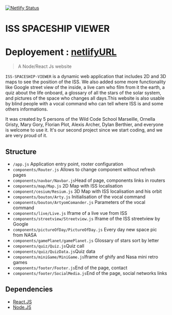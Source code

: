 [![Netlify Status](https://api.netlify.com/api/v1/badges/075d3d8c-42a6-4df8-9ab6-f8900f26a7de/deploy-status)](https://app.netlify.com/sites/projet-iss/deploys)
# ISS SPACESHIP VIEWER    

# Deployement : [netlifyURL](https://projet-iss.netlify.com/)

> A Node/React Js website

`ISS-SPACESHIP-VIEWER` is a dynamic web application that includes 2D and 3D maps to see the position of the ISS. We also added some more functionality like Google street view of the inside, a live cam who film from it the earth, a quiz about the life onboard, a glossary of all the stars of the solar system, and pictures of the space who changes all days.This website is also usable by blind people with a vocal command who can tell where ISS is and some others informations.

It was created by 5 persons of the Wild Code School Marseille, Ornella Gristy, Mary Gory, Florian Plot, Alexis Archer, Dylan Berthier, and everyone is welcome to use it.
It's our second project since we start coding, and we are very proud of it.


## Structure

- `/app.js` Application entry point, rooter configuration
- `components/Router.js` Allows to change component without refresh pages
- `components/navbar/Navbar.js`Head of page, components links in routers
- `components/map/Map.js` 2D Map with ISS localisation
- `component/cesium/Resium.js` 3D Map with ISS localisation and his orbit 
- `components/bouton/Arty.js` Initialisation of the vocal command
- `components/bouton/ArtyomComander.js` Parameters of the vocal command
- `components/live/Live.js` Iframe of a live vue from ISS
- `components/streetview/Streetview.js` Iframe of the ISS streetview by Google
- `components/pictureOfDay/PictureOfDay.js` Every day new space pic from NASA
- `components/gamePlanet/gamePlanet.js` Glossary of stars sort by letter
- `components/quiz/Quiz.js`Quiz call
- `components/quiz/QuizData.js`Quiz data
- `components/miniGame/MiniGame.js`Iframe of ghify and Nasa mini retro games
- `components/footer/Footer.js`End of the page, contact
- `components/footer/SocialMedia.js`End of the page, social networks links


## Dependencies

- [React.JS](https://reactjs.org/)
- [Node.JS](https://nodejs.org/)
